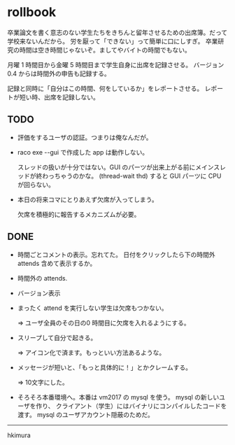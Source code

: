 # rollbook

卒業論文を書く意志のない学生たちをきちんと留年させるための出席簿。だって学校来ないんだから。
労を厭って「できない」って簡単に口にしすぎ。
卒業研究の時間は空き時間じゃないぞ。ましてやバイトの時間でもない。

月曜 1 時間目から金曜 5 時間目まで学生自身に出席を記録させる。
バージョン 0.4 からは時間外の申告も記録する。

記録と同時に「自分はこの時間、何をしているか」をレポートさせる。
レポートが短い時、出席を記録しない。

## TODO

* 評価をするユーザの認証。つまりは俺なんだが。

* raco exe --gui で作成した app は動作しない。

  スレッドの扱いが十分ではない。GUI のパーツが出来上がる前にメインスレッドが終わっちゃうのかな。
  (thread-wait thd) すると GUI パーツに CPU が回らない。

* 本日の将来コマにとりあえず欠席が入ってしまう。

  欠席を積極的に報告するメカニズムが必要。

## DONE

* 時間ごとコメントの表示。忘れてた。
  日付をクリックしたら下の時間外 attends 含めて表示するか。

* 時間外の attends.

* バージョン表示

* まったく attend を実行しない学生は欠席もつかない。

  &rArr; ユーザ全員のその日の0 時間目に欠席を入れるようにする。


* スリープして自分で起きる。

  &rArr; アイコン化で済ます。もっといい方法あるような。

* メッセージが短いと、「もっと具体的に！」とかクレームする。

  &rArr; 10文字にした。

* そろそろ本番環境へ。本番は vm2017 の mysql を使う。
  mysql の新しいユーザを作り、
  クライアント（学生）にはバイナリにコンパイルしたコードを渡す。
  mysql のユーザアカウント隠蔽のためだ。


---
hkimura
